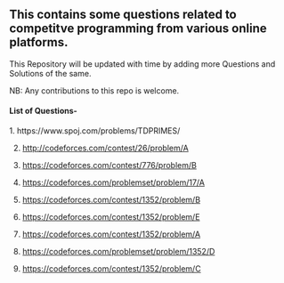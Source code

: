 <h2> This contains some questions related to competitve programming from various online platforms. </h2>
This Repository will be updated with time by adding more Questions and Solutions of the same.

NB: Any contributions to this repo is welcome.

<h4> List of Questions- </h4>
1. https://www.spoj.com/problems/TDPRIMES/

2. http://codeforces.com/contest/26/problem/A

3. https://codeforces.com/contest/776/problem/B

4. https://codeforces.com/problemset/problem/17/A

5. https://codeforces.com/contest/1352/problem/B

6. https://codeforces.com/contest/1352/problem/E

7. https://codeforces.com/contest/1352/problem/A

8. https://codeforces.com/problemset/problem/1352/D

9. https://codeforces.com/contest/1352/problem/C
